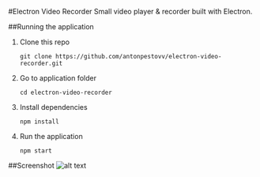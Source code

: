 #Electron Video Recorder
Small video player & recorder built with Electron.

##Running the application
1. Clone this repo

	`git clone https://github.com/antonpestovv/electron-video-recorder.git`
2. Go to application folder

	`cd electron-video-recorder`
3. Install dependencies

	`npm install`
4. Run the application

	`npm start`

##Screenshot
![alt text](https://github.com/maartenvantigkhem/Electron-Video-Recorder/blob/master/img/screen.png?raw=true "Screenshot of application")
